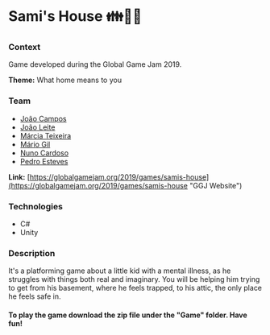 # Sami's House :family::house_with_garden::ghost:

### Context
Game developed during the Global Game Jam 2019.

**Theme:** What home means to you

### Team
* [João Campos](https://github.com/Pastilhas "Pastilhas")
* [João Leite](https://github.com/Jopamoleite "Jopamoleite")
* [Márcia Teixeira](https://github.com/marciat "marciat")
* [Mário Gil](https://github.com/GambuzX "GambuzX")
* [Nuno Cardoso](https://github.com/nmtc01 "nmtc01")
* [Pedro Esteves](https://github.com/pemesteves "pemesteves")


**Link:** [https://globalgamejam.org/2019/games/samis-house](https://globalgamejam.org/2019/games/samis-house "GGJ Website")

### Technologies
* C#
* Unity 

### Description
It's a platforming game about a little kid with a mental illness, as he struggles with things both real and imaginary. You will be helping him trying to get from his basement, where he feels trapped, to his attic, the only place he feels safe in.

#### To play the game download the zip file under the "Game" folder. Have fun!
